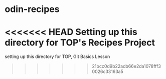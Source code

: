 # odin-recipes
<<<<<<< HEAD
Setting up this directory for TOP's Recipes Project
=======
setting up this directory for TOP, Git Basics Lesson
>>>>>>> 21bcc0d9b22adb66e2da1078fff30026c33163a5
